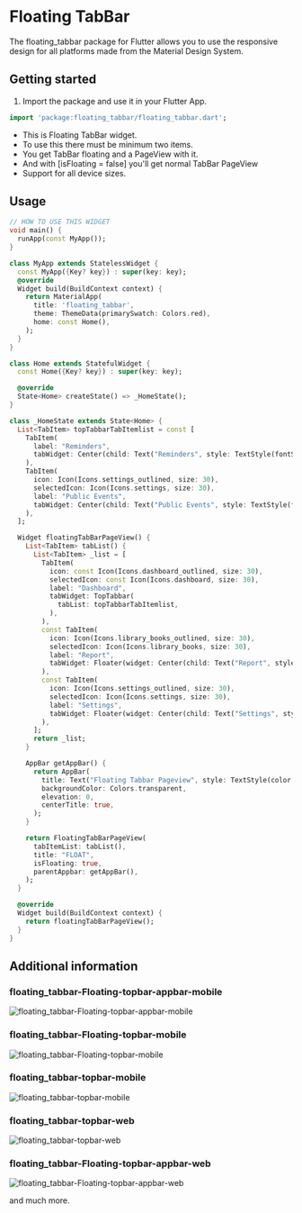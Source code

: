 # Floating TabBar

The floating_tabbar package for Flutter allows you to use the responsive design for all platforms made from the Material Design System.

## Getting started

1. Import the package and use it in your Flutter App.
```dart
import 'package:floating_tabbar/floating_tabbar.dart';
```

 * This is Floating TabBar widget.
 * To use this there must be minimum two items.
 * You get TabBar floating and a PageView with it.
 * And with [isFloating = false] you'll get normal TabBar PageView
 * Support for all device sizes.

## Usage

```dart
// HOW TO USE THIS WIDGET
void main() {
  runApp(const MyApp());
}

class MyApp extends StatelessWidget {
  const MyApp({Key? key}) : super(key: key);
  @override
  Widget build(BuildContext context) {
    return MaterialApp(
      title: 'floating_tabbar',
      theme: ThemeData(primarySwatch: Colors.red),
      home: const Home(),
    );
  }
}

class Home extends StatefulWidget {
  const Home({Key? key}) : super(key: key);

  @override
  State<Home> createState() => _HomeState();
}

class _HomeState extends State<Home> {
  List<TabItem> topTabbarTabItemlist = const [
    TabItem(
      label: "Reminders",
      tabWidget: Center(child: Text("Reminders", style: TextStyle(fontSize: 30))),
    ),
    TabItem(
      icon: Icon(Icons.settings_outlined, size: 30),
      selectedIcon: Icon(Icons.settings, size: 30),
      label: "Public Events",
      tabWidget: Center(child: Text("Public Events", style: TextStyle(fontSize: 30))),
    ),
  ];

  Widget floatingTabBarPageView() {
    List<TabItem> tabList() {
      List<TabItem> _list = [
        TabItem(
          icon: const Icon(Icons.dashboard_outlined, size: 30),
          selectedIcon: const Icon(Icons.dashboard, size: 30),
          label: "Dashboard",
          tabWidget: TopTabbar(
            tabList: topTabbarTabItemlist,
          ),
        ),
        const TabItem(
          icon: Icon(Icons.library_books_outlined, size: 30),
          selectedIcon: Icon(Icons.library_books, size: 30),
          label: "Report",
          tabWidget: Floater(widget: Center(child: Text("Report", style: TextStyle(fontSize: 30)))),
        ),
        const TabItem(
          icon: Icon(Icons.settings_outlined, size: 30),
          selectedIcon: Icon(Icons.settings, size: 30),
          label: "Settings",
          tabWidget: Floater(widget: Center(child: Text("Settings", style: TextStyle(fontSize: 30)))),
        ),
      ];
      return _list;
    }

    AppBar getAppBar() {
      return AppBar(
        title: Text("Floating Tabbar Pageview", style: TextStyle(color: Theme.of(context).primaryColor)),
        backgroundColor: Colors.transparent,
        elevation: 0,
        centerTitle: true,
      );
    }

    return FloatingTabBarPageView(
      tabItemList: tabList(),
      title: "FLOAT",
      isFloating: true,
      parentAppbar: getAppBar(),
    );
  }

  @override
  Widget build(BuildContext context) {
    return floatingTabBarPageView();
  }
}
```

## Additional information

### floating_tabbar-Floating-topbar-appbar-mobile
![floating_tabbar-Floating-topbar-appbar-mobile](https://user-images.githubusercontent.com/75387392/161085632-d96c1d8c-a9bc-4472-afbe-01c1f673b47e.PNG)

### floating_tabbar-Floating-topbar-mobile
![floating_tabbar-Floating-topbar-mobile](https://user-images.githubusercontent.com/75387392/161085640-5a1d1e94-0862-476b-88a6-c52617e64367.PNG)

### floating_tabbar-topbar-mobile
![floating_tabbar-topbar-mobile](https://user-images.githubusercontent.com/75387392/161085643-7860a652-c523-4ce2-bc4e-4aade595b449.PNG)

### floating_tabbar-topbar-web
![floating_tabbar-topbar-web](https://user-images.githubusercontent.com/75387392/161085646-266d7983-4011-4633-92a0-0b72b1d2cc16.PNG)

### floating_tabbar-Floating-topbar-appbar-web
![floating_tabbar-Floating-topbar-appbar-web](https://user-images.githubusercontent.com/75387392/161085639-c716d683-4531-409a-a773-6677bfab2688.PNG)

and much more.
